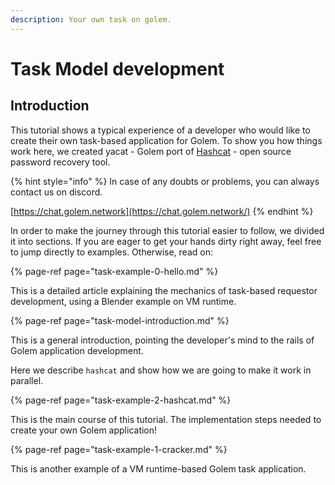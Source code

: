 ```yaml
---
description: Your own task on golem.
---
```


# Task Model development

## Introduction

This tutorial shows a typical experience of a developer who would like to create their own task-based application for Golem. To show you how things work here, we created yacat - Golem port of [Hashcat](https://hashcat.net/hashcat/) - open source password recovery tool.

{% hint style="info" %}
In case of any doubts or problems, you can always contact us on discord.

[https://chat.golem.network](https://chat.golem.network/)
{% endhint %}

In order to make the journey through this tutorial easier to follow, we divided it into sections. If you are eager to get your hands dirty right away, feel free to jump directly to examples. Otherwise, read on:

{% page-ref page="task-example-0-hello.md" %}

This is a detailed article explaining the mechanics of task-based requestor development, using a Blender example on VM runtime.

{% page-ref page="task-model-introduction.md" %}

This is a general introduction, pointing the developer's mind to the rails of Golem application development.

Here we describe `hashcat` and show how we are going to make it work in parallel.

{% page-ref page="task-example-2-hashcat.md" %}

This is the main course of this tutorial. The implementation steps needed to create your own Golem application!

{% page-ref page="task-example-1-cracker.md" %}

This is another example of a VM runtime-based Golem task application.

